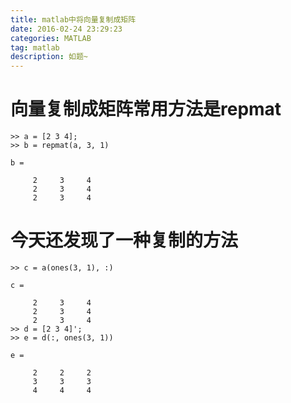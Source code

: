 ```yaml
---
title: matlab中将向量复制成矩阵
date: 2016-02-24 23:29:23
categories: MATLAB
tag: matlab
description: 如题~
---
```


# 向量复制成矩阵常用方法是repmat

```
>> a = [2 3 4];
>> b = repmat(a, 3, 1)

b =

     2     3     4
     2     3     4
     2     3     4
```
# 今天还发现了一种复制的方法

```
>> c = a(ones(3, 1), :)

c =

     2     3     4
     2     3     4
     2     3     4
>> d = [2 3 4]';
>> e = d(:, ones(3, 1))

e =

     2     2     2
     3     3     3
     4     4     4
```
